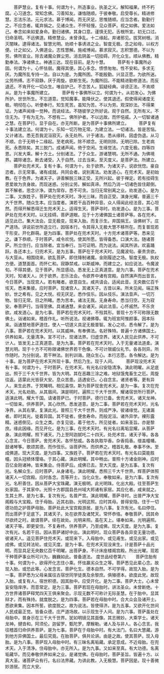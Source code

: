 <!-- { "loadSidebar": true } -->
　　菩萨慧业。复有十事。何谓为十。所造事业。执圣之义。解知福果。终不朽腐。心习道念。常知念佛。习善知友。谦恪随顺。于彼奉敬。启受尊长。精进修慧。志法乐法。元元求法。慕于博闻。而无厌足。思惟随顺。应当念者。勤勤行之。不应念者。辄弃捐之。见诸众生。不怀轻慢。见众菩萨。视之如佛。爱法如己。奉念如来如爱身命。勤归诸佛。其身口意。谨慎无犯。舌根所宣。初无口过。归命圣明。不远佛道。精修慧业。未曾诤乱。十二缘起。弃诸邪见。拔冥树根。消灭闇昧。逮得诸法。智慧光明。劝顺十事诱进之业。智度无极。念之如母。以权方便。计之如父。入佛道业。志性慧解。施戒博闻。慕求寂灭。志积慧德。不以为劳。佛所宣业。除去诸魔众罪尘劳。消去阴盖一切挂碍。开化众生。顺从佛教。精勤奉法。净诸佛土。神通三达。现在目前。是为十慧。
　　菩萨有十事魔所必固。何谓为十。心怀怯弱。魔得其便。其心多念。愦愦匆匆。性不安和。多求无厌。为魔所乱专持一法。自以为是。为魔所困。不能殷勤。兴显正愿。为欲所迷。尘劳所缚。志不寂静。厌于周旋。欲断生死。为魔所回。不能精进勤修道法。而反退还。不肯开化一切众生。唯自护己。不念苦人。狐疑经典。诽谤正法。不肯顺从。是为十事魔所建立。
　　菩萨有十事佛所以立。何谓为十。从初发心。为佛所护。世世所生。不忘道意。觉知魔事。能降伏之。使其退还。假使得闻诸度无极。明彻在心。听便奉行。知生死苦。虽知为苦。不以为劳。观深妙法。不得果证。为诸声闻缘一觉种。而说经法。不随彼学之所好说。观于自然。无所有义。不住无为。于有为无为。不想有二。佛所护者。不以远故。而怀悒戚。入一切智诸通之慧。在菩萨行。显于自在。亦无所断。是为菩萨十事佛所建立。
　　菩萨复有十事法建立法。何谓为十。乐知一切万物无常。为建立法。一切诸法。皆是苦恼。又计诸法。悉无吾我泥洹寂灭。永无处所。计于诸法。悉从缘转。因虚伪退。从习不顺。合于无明十二缘起。至老病死。除不顺念。无明则除。无明已除。生老病死。永悉除矣。其三脱门。成诸声闻。倚于空闲。生缘觉法。六度无极。四等四恩。兴发大乘。解十方土。分别诸法。了于众生。游诸慧明。无所不通。为佛境界。蠲除诸念。断去诸受。入于自然。过去当来。至灭度义。是菩萨法。所建立。
　　菩萨处兜术天。复有十事。何谓为十。处于欲界。为诸天子。说欲恍惚。豪自恣者。示无常事。诸有成就。共同会者。说别离法。劝发道心。在兜术天。是初始教。在于色界。为诸天子。讲善解脱三昧正受。无所兴起。彼于禅定。若有挂碍生恩爱故为贪身故。而现迷惑。分别尘劳。解如真谛。然后乃消一切诸色皆住颠倒。其不解者。思念计净。谓为常存。悉不可贪。当归无常别离之业。劝发道心。是为二事。又族姓子。菩萨处在兜术天时。净光三昧。而自正受。演身光耀。普遍三千大千世界。随众生本。应当度者。演若干品百种异音。众人得闻此经法音。其心坦然。而得开解悉得迁生兜术天上。适得生天。菩萨寻时。劝发道心。是为三事。菩萨处在兜术天时。以无挂碍。菩萨道眼。见于十方诸佛国土诸菩萨等。各在兜术。适见此已。集大法会。显无极变。现来入胎。而复示生。弃国捐王。诣佛树下。庄严道场。讲说前世所造立行。因宿本行。令其得入无极大慧不移所在。而复普现若干形变。开化群萌。是为四事。菩萨处在兜术天时。十方兜术诸菩萨等。悉来见之。谦下恭顺。于时菩萨。咸令欢悦。使其所愿。皆得备悉。口演大法。随诸菩萨。所立住行。应当除者。宜当奉行。当可证明。而为说法。闻其所讲。欢喜踊跃。各还本土。归兜术天。是为五事。菩萨在于兜术天时。见魔波旬。豪贵贪欲。与大营从。相围绕来。欲乱菩萨。即住降制诸魔。金刚履迹之场。智度无极。执权方便。道慧面首。而怀仁和。寂静禁戒。以斯威神。而建立之。如应说法。令魔波旬。不得其便。见于菩萨。所显感动。悉发无上正真道意。是为六事。菩萨在兜术天时。知诸天人。厌于欲界。志乐法会。令欲界中诸有宫殿。自然演声而出音言。今日菩萨。当现宫人。若有睹者。欲意自生。咸共请会。适闻此音。无央数亿百千垓天。悉来集彼。应时菩萨。现诸宫人。其诸天子。古昔以来。所未见闻。端正殊妙。世之希有。见之大悦。视无厌足。悉作伎乐。因从伎乐。演法音声。一切万物。皆归无常。目之所睹。悉为苦本。诸法无我。无身寿命。悉当归空。无为寂安。奉菩萨行。当得至佛。具诸通慧。来会诸天。闻此法音。心怀戚然。不乐贪欲。咸发道心。是为七事。菩萨若在兜术天时。不殁其形。普现十方不可称限无数佛土。诣诸如来。稽首作礼。听所说法。视诸佛尊。辄为班宣阿惟颜事。因本际来。诣通慧地菩萨道住。使人一切道义具足无极普智。发心之顷。悉令解了。是为八事。菩萨若在兜术天时。以其威神。有奉佛法。名好殊特。普遍十方诸佛国土。供养如来。无量清净。宣不可计。现诸法界。归虚空界。诸天人民见此供养。不可计人。皆发无上正真道意。是为九事。菩萨若在兜术天时。入于无量诸法道柔。演慧光明。现于十方不可称限诸佛世界若干色像。不可计限威仪礼节。各各则异。所作随时。为分别说。若干种法。剖判训诲。随众生心。本行志愿。各令解达。是为十事。是为菩萨在兜术天所现十事。然后乃生。现于人间。
　　菩萨现没兜术天有十事。何谓为十。于时菩萨。在兜术天。有光名曰安隐清净。演此明曜。从足底出。照于三千大千世界。皆为大明。其在恶趣三涂之难。地狱饿鬼畜生之厄。周旋往返。适蒙此光皆获大安。息众苦患。适遇安已。心自念言。诸贤者等。更有异人。来生此界。于冥睹明。相见喜惊。斯为菩萨现舍兜术天。是为一事。复次在兜术天。光名劝助。从其眉间。演是明时。遍照三千大千世界。耀诸宿世所行菩萨。适演此明。耀大千国。请诸菩萨已。于时菩萨。德行已备。舍兜术天。诸天龙神。一切皆来。供养菩萨。其心欣然。悉发道意。是为二事。菩萨若在兜术天时。光名净界。从其右掌。复演此光。普照三千大千世界。则成严净。彼诸缘觉。无诸漏者。即时其光。徙着异国。其不徙者。便舍寿命。而般泥洹。诸外异学。裸形露精。迷惑倒见。众生之类。亦复见徒。着于他方。所见徙者。如来圣旨。亦是黎庶。缘此因缘。而见开化。是为三事。在兜术天时。有光名曰离垢显耀。从菩萨身。演此明耀。照下诸天。乃上至阿迦腻吒二十四天。处兜术宫。诸天子等。各各心念言。今日菩萨。舍兜术天。各怀愁戚。各各执取华香。杂香捣香。缯盖幢幡。鼓诸琴筝。歌颂其德。而作伎乐。诣菩萨所。而供养之。稽首礼敬。奉事不休。至成佛道。现大灭度。是为四事。又族姓子。菩萨若在兜术天时。有光名曰莫能胜幢。因头冠帻体璎珞。于其心藏。演此明耀。其中畅出。普照十方诸金刚神。应时百亿金刚诸神。皆来集会。侍菩萨后。成佛已去。至大灭度。是为五事。复次有光。名解众生。应时菩萨。从身诸毛。演此明耀。悉照三千大千世界。辉菩萨体照诸天人一切宫殿。应时各念。吾等开士。当化众生。奉敬如来。是为六事。复次有光。名积善住。因从菩萨大宝珠藏。演无极明。此光明珠。化出大殿。往至菩萨生处家国。于其家中。光照十方郡国县邑州域大邦诸有家居。其应化者。咸来就之。生其土界。是为七事。复次有光。名普严宫。演此明耀。菩萨寻时。出普严净大宝阁殿与大宝殿。住于母胎。近其右胁。光明这照。应时其母。普得安隐。住于一切德功勋之护菩萨母胎。菩萨处此大宝宫殿游居。是为八事。复次有光。名曰停住。而出菩萨于足底下。其诸天子。处在欲界及诸梵天。常怀恭恪。奉敬菩萨。因其命尽欲终之时。故谓菩萨。续在故处。光明来照。虽在天上。堪奉如来。光明遍照。诸天子等。即更安住。不复寿终。供养菩萨。乃至成佛。现大灭度。是为九事。复次有光。名若干目。因从菩萨诸好中出。演此明时。现众菩萨各各异变无量功德。彼诸天人。遥见菩萨住兜术天。或现来下。入母胎中。或见甫生。或见出家。或见成佛。或见转法轮。或见灭度。是为十事。在兜术天现没来生。计是菩萨十品光明。而显具足无央数亿百千明曜。出菩萨身。不计床座楼阁宫殿。所出光曜。现若干种菩萨事业所可兴为。巍巍如此。普备道法。
度世品经卷第六
　　菩萨住胎有十事。何谓为十。欲得开化志住小乘。怀怯羸劣众生之等。菩萨悉见此辈心念。故现入胎。或恐此等。心发念言。菩萨化生。德本自然。不可学得。故现入胎。是为一事。菩萨悉为父母亲属往古宿世同学徒类及余黎庶。俱殖德本。欲度此党。故现入胎。或复有人。宿世积德。因其胎中。应受开化。是为二事。菩萨大士。心未曾妄安隐庠序。而意常定。是为三事。菩萨若现在母胎时。讲法圣众。未曾断绝。十方世界诸菩萨释梵四天王俱来聚会。示现无数不可称计无际圣慧。在于胎中。显其辩才。而有殊持。就度脱之。是为四事。菩萨若在母胎中时。合大众会及诸开士。悉欲来集。因本所誓。欲度脱之。故为说法。皆使得济。是为五事。又欲开化世间人民成最正觉。皆备众德。庄严道场故。以示现生于人间。是为六事。菩萨虽处在母胎中。普身示在三千大千世界。犹如明镜见其面像。其志微妙。大乘学士。诸天龙神。揵沓和。阿须伦。迦留罗。甄陀罗。摩睺勒。诸人及与非人。各心念言。我往稽首归命供养菩萨。是为七事。菩萨在于母胎中时。有大法门。名曰大慧藏。游到他方异佛国土。最后究竟。在胎菩萨。俱共论讲。由是之故。使其菩萨。现入母胎。是为八事。菩萨现入母胎中时。有三昧名离垢藏。承定意成。不近母胎。在兜术天。入于清净。住母胎中。亦无所入。是为九事。又如来至真。有大功德。名离垢藏华。而见奉敬供养如来之业。是诸觉佛。在母胎时。菩萨圣旨。皆遍十方。以真大圣。诸菩萨众有行。名曰法界藏。为讲此教。入无极慧。菩萨因是。现十善微妙游居。而立大安。
